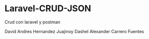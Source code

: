 # Laravel-CRUD-JSON
Crud con laravel y postman 

David Andres Hernandez Juajinoy
Dashel Alexander Carrero Fuentes

